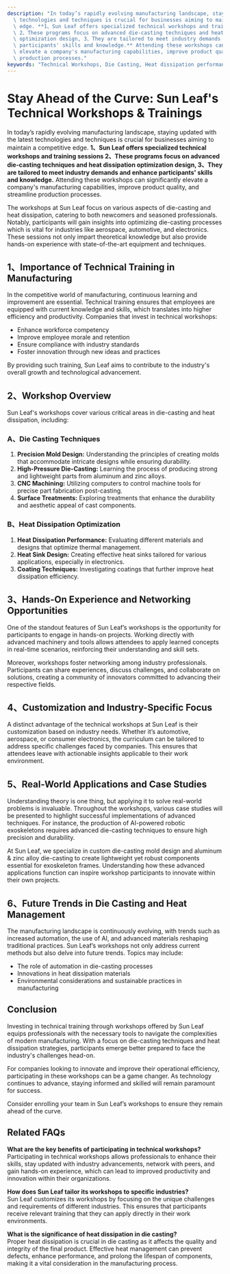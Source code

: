 ```yaml
---
description: "In today’s rapidly evolving manufacturing landscape, staying updated with the latest\
  \ technologies and techniques is crucial for businesses aiming to maintain a competitive\
  \ edge. **1、Sun Leaf offers specialized technical workshops and training sessions\
  \ 2、These programs focus on advanced die-casting techniques and heat dissipation\
  \ optimization design, 3、They are tailored to meet industry demands and enhance\
  \ participants' skills and knowledge.** Attending these workshops can significantly\
  \ elevate a company's manufacturing capabilities, improve product quality, and streamline\
  \ production processes."
keywords: "Technical Workshops, Die Casting, Heat dissipation performance, Heat sink"
---
```

# Stay Ahead of the Curve: Sun Leaf's Technical Workshops & Trainings

In today’s rapidly evolving manufacturing landscape, staying updated with the latest technologies and techniques is crucial for businesses aiming to maintain a competitive edge. **1、Sun Leaf offers specialized technical workshops and training sessions 2、These programs focus on advanced die-casting techniques and heat dissipation optimization design, 3、They are tailored to meet industry demands and enhance participants' skills and knowledge.** Attending these workshops can significantly elevate a company's manufacturing capabilities, improve product quality, and streamline production processes.

The workshops at Sun Leaf focus on various aspects of die-casting and heat dissipation, catering to both newcomers and seasoned professionals. Notably, participants will gain insights into optimizing die-casting processes which is vital for industries like aerospace, automotive, and electronics. These sessions not only impart theoretical knowledge but also provide hands-on experience with state-of-the-art equipment and techniques.

## **1、Importance of Technical Training in Manufacturing**

In the competitive world of manufacturing, continuous learning and improvement are essential. Technical training ensures that employees are equipped with current knowledge and skills, which translates into higher efficiency and productivity. Companies that invest in technical workshops:

- Enhance workforce competency
- Improve employee morale and retention
- Ensure compliance with industry standards
- Foster innovation through new ideas and practices

By providing such training, Sun Leaf aims to contribute to the industry's overall growth and technological advancement.

## **2、Workshop Overview**

Sun Leaf's workshops cover various critical areas in die-casting and heat dissipation, including:

### **A、Die Casting Techniques**
1. **Precision Mold Design:** Understanding the principles of creating molds that accommodate intricate designs while ensuring durability.
2. **High-Pressure Die-Casting:** Learning the process of producing strong and lightweight parts from aluminum and zinc alloys.
3. **CNC Machining:** Utilizing computers to control machine tools for precise part fabrication post-casting.
4. **Surface Treatments:** Exploring treatments that enhance the durability and aesthetic appeal of cast components.

### **B、Heat Dissipation Optimization**
1. **Heat Dissipation Performance:** Evaluating different materials and designs that optimize thermal management.
2. **Heat Sink Design:** Creating effective heat sinks tailored for various applications, especially in electronics.
3. **Coating Techniques:** Investigating coatings that further improve heat dissipation efficiency.

## **3、Hands-On Experience and Networking Opportunities**

One of the standout features of Sun Leaf’s workshops is the opportunity for participants to engage in hands-on projects. Working directly with advanced machinery and tools allows attendees to apply learned concepts in real-time scenarios, reinforcing their understanding and skill sets.

Moreover, workshops foster networking among industry professionals. Participants can share experiences, discuss challenges, and collaborate on solutions, creating a community of innovators committed to advancing their respective fields.

## **4、Customization and Industry-Specific Focus**

A distinct advantage of the technical workshops at Sun Leaf is their customization based on industry needs. Whether it’s automotive, aerospace, or consumer electronics, the curriculum can be tailored to address specific challenges faced by companies. This ensures that attendees leave with actionable insights applicable to their work environment.

## **5、Real-World Applications and Case Studies**

Understanding theory is one thing, but applying it to solve real-world problems is invaluable. Throughout the workshops, various case studies will be presented to highlight successful implementations of advanced techniques. For instance, the production of AI-powered robotic exoskeletons requires advanced die-casting techniques to ensure high precision and durability. 

At Sun Leaf, we specialize in custom die-casting mold design and aluminum & zinc alloy die-casting to create lightweight yet robust components essential for exoskeleton frames. Understanding how these advanced applications function can inspire workshop participants to innovate within their own projects.

## **6、Future Trends in Die Casting and Heat Management**

The manufacturing landscape is continuously evolving, with trends such as increased automation, the use of AI, and advanced materials reshaping traditional practices. Sun Leaf’s workshops not only address current methods but also delve into future trends. Topics may include:

- The role of automation in die-casting processes
- Innovations in heat dissipation materials
- Environmental considerations and sustainable practices in manufacturing

## **Conclusion**

Investing in technical training through workshops offered by Sun Leaf equips professionals with the necessary tools to navigate the complexities of modern manufacturing. With a focus on die-casting techniques and heat dissipation strategies, participants emerge better prepared to face the industry's challenges head-on. 

For companies looking to innovate and improve their operational efficiency, participating in these workshops can be a game changer. As technology continues to advance, staying informed and skilled will remain paramount for success. 

Consider enrolling your team in Sun Leaf’s workshops to ensure they remain ahead of the curve.

## Related FAQs

**What are the key benefits of participating in technical workshops?**  
Participating in technical workshops allows professionals to enhance their skills, stay updated with industry advancements, network with peers, and gain hands-on experience, which can lead to improved productivity and innovation within their organizations.

**How does Sun Leaf tailor its workshops to specific industries?**  
Sun Leaf customizes its workshops by focusing on the unique challenges and requirements of different industries. This ensures that participants receive relevant training that they can apply directly in their work environments.

**What is the significance of heat dissipation in die casting?**  
Proper heat dissipation is crucial in die casting as it affects the quality and integrity of the final product. Effective heat management can prevent defects, enhance performance, and prolong the lifespan of components, making it a vital consideration in the manufacturing process.
